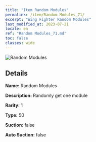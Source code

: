 ```yaml
---
title: "Item Random Modules"
permalink: /item/Random Modules_71/
excerpt: "Wing Fighter Random Modules"
last_modified_at: 2023-07-21
locale: en
ref: "Random Modules_71.md"
toc: false
classes: wide
---
```



 ![Random Modules](/images/item/Random_Modules_p.png)



## Details

 **Name:** Random Modules 

 **Description:** Randomly get one module

 **Rarity:** 1 

 **Type:** 50 

 **Suction:** false 

 **Auto Suction:** false 


